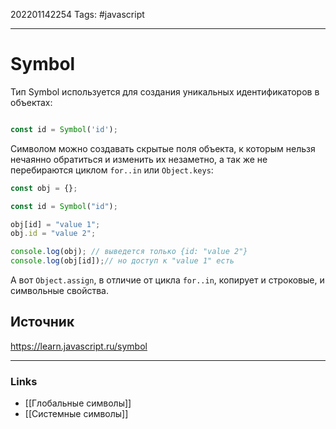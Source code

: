 202201142254
Tags: #javascript 

--- 
# Symbol
Тип Symbol используется для создания уникальных идентификаторов в объектах:

```js

const id = Symbol('id');
```

Символом можно создавать скрытые поля объекта, к которым нельзя нечаянно обратиться и изменить их незаметно, а так же не перебираются циклом `for..in` или `Object.keys`:

```js
const obj = {};

const id = Symbol("id");

obj[id] = "value 1";
obj.id = "value 2";

console.log(obj); // выведется только {id: "value 2"}
console.log(obj[id]);// но доступ к "value 1" есть
```

А вот `Object.assign`, в отличие от цикла `for..in`, копирует и строковые, и символьные свойства.

## Источник
https://learn.javascript.ru/symbol

--- 
### Links
- [[Глобальные символы]]
- [[Системные символы]]